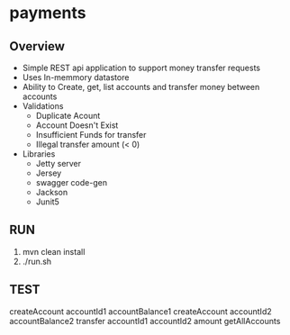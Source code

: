 # payments

## Overview
- Simple REST api application to support money transfer requests
- Uses In-memmory datastore
- Ability to Create, get, list accounts and transfer money between accounts
- Validations
	- Duplicate Acount
	- Account Doesn't Exist
	- Insufficient Funds for transfer
	- Illegal transfer amount (< 0)
- Libraries
	- Jetty server
	- Jersey
	- swagger code-gen
	- Jackson
	- Junit5

## RUN
1) mvn clean install
2) ./run.sh

## TEST
createAccount accountId1 accountBalance1
createAccount accountId2 accountBalance2
transfer accountId1 accountId2 amount
getAllAccounts
